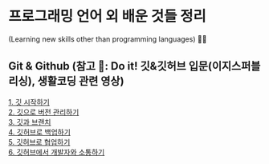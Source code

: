 # 프로그래밍 언어 외 배운 것들 정리
(Learning new skills other than programming languages) 🌼🦋

## Git & Github (참고 📕:  Do it! 깃&깃허브 입문(이지스퍼블리싱), 생활코딩 관련 영상)
[1. 깃 시작하기](https://github.com/Yejin-Carol/DailyPractice/blob/main/Etc./git.md) <br>
[2. 깃으로 버전 관리하기](https://github.com/Yejin-Carol/DailyPractice/blob/main/Etc./git1.md) <br>
[3. 깃과 브랜치](https://github.com/Yejin-Carol/DailyPractice/blob/main/Etc./git2.md) <br>
[4. 깃허브로 백업하기](https://github.com/Yejin-Carol/DailyPractice/blob/main/Etc./git3.md) <br>
[5. 깃허브로 협업하기](https://github.com/Yejin-Carol/DailyPractice/blob/main/Etc./git4.md) <br>
[6. 깃허브에서 개발자와 소통하기](https://github.com/Yejin-Carol/DailyPractice/blob/main/Etc./git5.md) <br>
